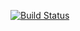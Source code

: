 [![Build Status](https://travis-ci.org/kangzhiheng/kangzhiheng.github.io.svg?branch=master)](https://travis-ci.org/kangzhiheng/kangzhiheng.github.io)